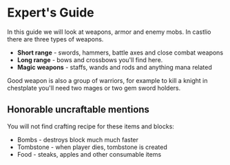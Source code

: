 # Expert's Guide
In this guide we will look at weapons, armor and enemy mobs.
In castlio there are three types of weapons.

* **Short range** - swords, hammers, battle axes and close combat weapons
* **Long range** - bows and crossbows you'll find here.
* **Magic weapons** - staffs, wands and rods and anything mana related

Good weapon is also a group of warriors, for example to kill a knight in
chestplate you'll need two mages or two gem sword holders.

## Honorable uncraftable mentions
You will not find crafting recipe for these items and blocks:

* Bombs - destroys block much much faster
* Tombstone - when player dies, tombstone is created
* Food - steaks, apples and other consumable items
